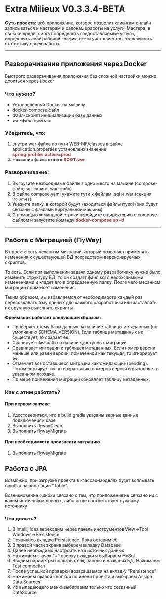 # Extra Milieux V0.3.3.4-BETA

<p><b>Суть проекта:</b> веб-приложение, которое позволит клиентам онлайн записываться к мастерам и салонам красоты на услуги. Мастера, в свою очередь, смогут определять предоставляемые услуги, определять свой рабочий график, вести учёт клиентов, отслеживать статистику своей работы.</p>

<hr>

<h2>Разворачивание приложения через Docker</h2>
<p>Быстрого разворачивания приложения без сложной настройки можно добиться через Docker</p>

<h3>Что нужно?</h3>
<ul>
<li>Установленный Docker на машину</li>
<li>docker-compose файл</li>
<li>Файл-скрипт инициализации базы данных</li>
<li>war-файл проекта</li>
</ul>

<h3>Убедитесь, что:</h3>
<ol>
<li>внутри war-файла по пути WEB-INF/classes в файле 
application.properties установлено значение <b style="color: #994444">spring.profiles.active=prod</b></li>
<li>Название файла строго <b style="color: #994444">ROOT.war</b></li>
</ol>

<h3>Разворачивание:</h3>
<ol>
<li>Выгрузите необходимые файлы в одно место на машине (compose-файл, sql-скрипт, war-файл)</li>
<li>В файле compose.yaml укажите пути к файлам .sql и .war (секция volumes)</li>
<li>Укажите папку, в которой будут находиться файлы mysql (они будут связаны с файлами виртуальной машины)</li>
<li>С помощью командной строки перейдите в директорию с compose-файлом и запустите команду 
<b style="color: #994444">docker-compose up -d</b></li>
</ol>

<hr>

<h2>Работа с Миграцией (FlyWay)</h2>
<p>В проекте есть механизм миграций, который позволяет применять изменения к существующей БД посредством версионируемых скриптов.</p>
<p>То есть. Если при выполнении задачи одному разработчику нужно было изменить структуру БД, то он создает файл sql с необходимыми изменениями и кладет его в определенную папку.
После чего механизм миграций применяет изменения.</p>
<p>Таким образом, мы избавляемся от необходимости каждый раз пересоздавать базу данных для каждого разработчика или заставлять их вручную выполнять скрипты</p>

<b><p>Фреймворк работает следующим образом:</p></b>
<ul>
<li>Проверяет схему базы данных на наличие таблицы метаданных (по умолчанию SCHEMA_VERSION). Если таблица метаданных не существует, то создает ее.</li>
<li>Сканирует classpath на наличие доступных миграций.</li>
<li>Сравнивает миграции с таблицей метаданных. Если номер версии меньше или равен версии, помеченной как текущая, то игнорирует ее.</li>
<li>Отмечает все оставшиеся миграции как ожидающие (pending). Потом сортирует их по возрастанию номеров версий и выполняет в указанном порядке.</li>
<li>По мере применения миграций обновляет таблицу метаданных.</li>
</ul>

<h3>Как с этим работать?</h3>
<h4>При первом запуске</h4>
<ol>
<li>Удостовериться, что в build.gradle указаны верные данные подключения к базе</li>
<li>Выполнить flywayClean</li>
<li>Выполнить flywayMigrate</li>
</ol>
<h4>При необходимости произвести миграцию</h4>
<ol>
<li>Выполнить flywayMigrate</li>
</ol>
<h2>Работа с JPA</h2>
<p>Возможно, при загрузке проекта в классах-моделях будет всплывать ошибка на аннотации "Table".</p>
<p>Возникновение ошибки связано с тем, что приложение не связано ни с каким источником данных, либо он не соответствует нужному источнику</p>
<h3>Что делать?</h3>
<ol>
<li>В Intellij Idea переходим через панель инструментов View->Tool Windows->Persistence</li>
<li>Появилась вкладка Persistence. Пока оставим её</li>
<li>В правой части экрана выберем вкладку Database</li>
<li>Далее необходимо настроить наш источник данных</li>
<li>Нажимаем значок "+" вверху вкладки и выбираем MySql</li>
<li>Вводим параметры пользователя, пароля и названия БД. Нажимаем Test connection</li>
<li>После успешной проверки возвращаемся на вкладку "Persistence"</li>
<li>Нажимаем правой кнопкой по имени проекта и выбираем Assign Data Sources</li>
<li>Из выпадающего меню выбираемм только что созданный DataSource</li>
</ol>